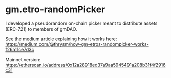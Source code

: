 # gm.etro-randomPicker

I developed a pseudorandom on-chain picker meant to distribute assets (ERC-721) to members of gmDAO. 

See the medium article explaining how it works here: https://medium.com/@thrysm/how-gm-etros-randompicker-works-f26a11ce7d3c

Mainnet version: https://etherscan.io/address/0x12a28918ed37a9aa5945491a208b31f4f2916c31
